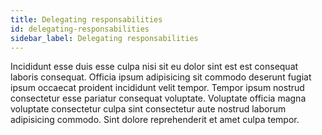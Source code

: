 ```yaml
---
title: Delegating responsabilities
id: delegating-responsabilities
sidebar_label: Delegating responsabilities
---
```


Incididunt esse duis esse culpa nisi sit eu dolor sint est est consequat laboris consequat. Officia ipsum adipisicing sit commodo deserunt fugiat ipsum occaecat proident incididunt velit tempor. Tempor ipsum nostrud consectetur esse pariatur consequat voluptate. Voluptate officia magna voluptate consectetur culpa sint consectetur aute nostrud laborum adipisicing commodo. Sint dolore reprehenderit et amet culpa tempor.

